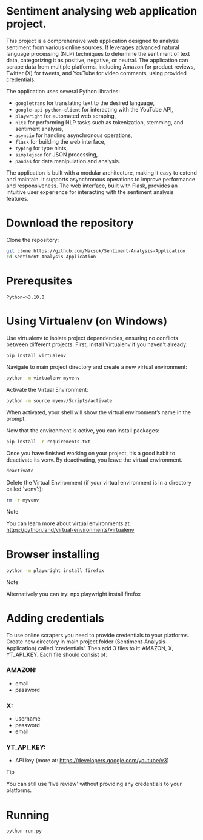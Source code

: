 # Sentiment analysing web application project.
This project is a comprehensive web application designed to analyze sentiment from various online sources. It leverages advanced natural language processing (NLP) techniques to determine the sentiment of text data, categorizing it as positive, negative, or neutral. The application can scrape data from multiple platforms, including Amazon for product reviews, Twitter (X) for tweets, and YouTube for video comments, using provided credentials. 

The application uses several Python libraries:
- `googletrans` for translating text to the desired language,
- `google-api-python-client` for interacting with the YouTube API,
- `playwright` for automated web scraping,
- `nltk` for performing NLP tasks such as tokenization, stemming, and sentiment analysis,
- `asyncio` for handling asynchronous operations,
- `flask` for building the web interface,
- `typing` for type hints,
- `simplejson` for JSON processing,
- `pandas` for data manipulation and analysis.

The application is built with a modular architecture, making it easy to extend and maintain. It supports asynchronous operations to improve performance and responsiveness. The web interface, built with Flask, provides an intuitive user experience for interacting with the sentiment analysis features.

# Download the repository
Clone the repository:
```sh
git clone https://github.com/Macsok/Sentiment-Analysis-Application
cd Sentiment-Analysis-Application
```

# Prerequsites
`Python=>3.10.0`


<!-- # Used libraries (details in requirements.txt file)
`googletrans` `google-api-python-client` `playwright` `nltk` `asyncio` `flask` `typing` `simplejson` `pandas` -->


# Using Virtualenv (on Windows)
Use virtualenv to isolate project dependencies, ensuring no conflicts between different projects.
First, install Virtualenv if you haven't already:
```sh
pip install virtualenv
```
Navigate to main project directory and create a new virtual environment:
```sh
python -m virtualenv myvenv
```
Activate the Virtual Environment:
```sh
python -m source myenv/Scripts/activate
```
When activated, your shell will show the virtual environment’s name in the prompt.

Now that the environment is active, you can install packages:
```sh
pip install -r requirements.txt
```
Once you have finished working on your project, it’s a good habit to deactivate its venv. By deactivating, you leave the virtual environment.
```sh
deactivate
```
Delete the Virtual Environment (if your virtual environment is in a directory called 'venv':):
```sh
rm -r myvenv
```
> [!NOTE]
> You can learn more about virtual environments at: https://python.land/virtual-environments/virtualenv


# Browser installing
```sh
python -m playwright install firefox
```
> [!NOTE]
> Alternatively you can try: npx playwright install firefox


# Adding credentials
To use online scrapers you need to provide credentials to your platforms. Create new directory in main project folder (Sentiment-Analysis-Application) called 'credentials'. Then add 3 files to it: AMAZON, X, YT_API_KEY. Each file should consist of:
### AMAZON:
- email
- password
### X:
- username
- password
- email
### YT_API_KEY:
- API key (more at: https://developers.google.com/youtube/v3)


> [!TIP]
> You can still use 'live review' without providing any credentials to your platforms.


# Running
```sh
python run.py
```